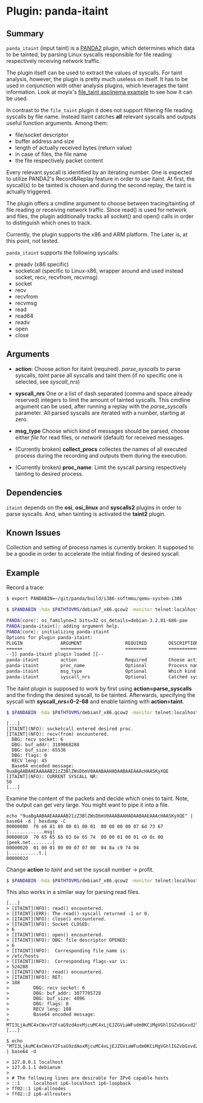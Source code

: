 Plugin: panda-itaint
===========

Summary
-------

``panda_itaint`` (input taint) is a [PANDA2](https://github.com/panda-re/panda/) plugin, which determines which data to be tainted, by parsing Linux syscalls responsible for file reading respectively receiving network traffic.

The plugin itself can be used to extract the values of syscalls. For taint analysis, however, the plugin is pretty much useless on itself. It has to be used in conjunction with other analysis plugins, which leverages the taint information. Look at moyix\'s [file_taint asciinema example](https://asciinema.org/a/130615) to see how it can be used.

In contrast to the ``file_taint`` plugin it does not support filtering file reading syscalls by file name.
Instead itaint catches **all** relevant syscalls and outputs useful function arguments. Among them:

* file/socket descriptor
* buffer address and size
* length of actually received bytes (return value)
* in case of files, the file name
* the file respectively packet content

Every relevant syscall is identified by an iterating number.
One is expected to utilize PANDA2\'s Record&Replay feature in order to use itaint. At first, the syscall(s) to be tainted is chosen and during the second replay, the taint is actually triggered.

The plugin offers a cmdline argument to choose between tracing/tainting of file reading or receiving network traffic.
Since read() is used for network and files, the plugin additionally tracks all socket() and open() calls in order to distinguish which ones to track.

Currently, the plugin supports the x86 and ARM platform. The Later is, at this point, not tested.

``panda_itaint`` supports the following syscalls:

* preadv (x86 specific)
* socketcall (specific to Linux-x86, wrapper around and used instead socket, recv, recvfrom, recvmsg)
* socket
* recv
* recvfrom
* recvmsg
* read
* read64
* readv
* open
* close

Arguments
---------

* **action**: Choose action for itaint (required). *parse_syscalls* to parse syscalls, *taint* parse all syscalls and taint them (if no specific one is selected, see *syscall_nrs*)
* **syscall\_nrs** One or a list of dash separated (comma and space already reserved) integers to limit the amount of tainted syscalls. This cmdline argument can be used, after running a replay with the *parse_syscalls* parameter. All parsed syscalls are iterated with a number, starting at zero.

* **msg\_type** Choose which kind of messages should be parsed, choose either *file* for read files, or *network* (default) for received messages.

* (Currently broken) **collect_procs** collectes the names of all executed process during the recording and outputs them during the execution.

* (Currently broken) **proc\_name**: Limit the syscall parsing respectively tainting to desired process.

Dependencies
------------
``itaint`` depends on the **osi**, **osi\_linux** and **syscalls2** plugins in order to parse syscalls. And, when tainting is activated the **taint2** plugin.

Known Issues
------------------

Collection and setting of process names is currently broken. It supposed to be a goodie in order to accelerate the initial finding of desired syscall.

Example
-------

Record a trace:

```bash
$ export PANDABIN=~/git/panda/build/i386-softmmu/qemu-system-i386

$ $PANDABIN -hda $PATHTOVMS/debian7_x86.qcow2 -monitor telnet:localhost:2222,server,nowait -vga std -display sdl -m 512 -netdev user,id=eth11,hostfwd=tcp::1122-:22 -device rtl8139,netdev=eth11 -replay ~/BIND9 -os linux-32-debian-3.2.81-686-pae -panda panda-itaint:help

PANDA[core]: os_familyno=2 bits=32 os_details=debian-3.2.81-686-pae
PANDA[panda-itaint]: adding argument help.
PANDA[core]: initializing panda-itaint
Options for plugin panda-itaint:
PLUGIN              ARGUMENT                REQUIRED        DESCRIPTION
======              ========                ========        ===========
--]] panda-itaint plugin loaded [[--
panda-itaint        action                  Required        Choose action for itaint: parse_syscalls, taint, collect_procs
panda-itaint        proc_name               Optional        Process name, which should be tracked for tainting (default="(null)")
panda-itaint        msg_type                Optional        Which kind of messages should be parsed, choose either'file' for read files, or 'network'(default). (default="network")
panda-itaint        syscall_nrs             Optional        Catched syscalls are incremented. Give predefined, dash separatedlist of syscall numbers that should trigger tainting. (default="(null)")
```

The itaint plugin is supposed to work by first using **action=parse_syscalls** and the finding the desired syscall, to be tainted. Afterwards, specifying the syscall with **syscall_nrs=0-2-68** and enable tainting with **action=taint**.

```bash
$ $PANDABIN -hda $PATHTOVMS/debian7_x86.qcow2 -monitor telnet:localhost:2222,server,nowait -vga std -display sdl -m 512 -netdev user,id=eth11,hostfwd=tcp::1122-:22 -device rtl8139,netdev=eth11 -replay ~/BIND9 -os linux-32-debian-3.2.81-686-pae -panda panda-itaint:action=parse_syscalls,msg_type=network
```

```
[...]
[ITAINT](NFO): socketcall entered desired proc.
[ITAINT](NFO): recv(from) encountered.
  DBG: recv socket: 6
  DBG: buf_addr: 3109068288
  DBG: buf_size: 65536
  DBG: flags: 0
  RECV leng: 45
  Base64 encoded message:
9uaBgAABAAEAAAAAB21zZ3BlZWsDbmV0AAABAAHADAABAAEAAAcHAASKyXQE
[ITAINT](NFO): CURRENT SYSCALL NR:
50
[...]
```

Examine the content of the packets and decide which ones to taint.
Note, the output can get very large. You might want to pipe it into a file.

```
echo "9uaBgAABAAEAAAAAB21zZ3BlZWsDbmV0AAABAAHADAABAAEAAAcHAASKyXQE" | base64 -d | hexdump -C
00000000  f6 e6 81 80 00 01 00 01  00 00 00 00 07 6d 73 67  |.............msg|
00000010  70 65 65 6b 03 6e 65 74  00 00 01 00 01 c0 0c 00  |peek.net........|
00000020  01 00 01 00 00 07 07 00  04 8a c9 74 04           |...........t.|
0000002d
```

Change **action** to *taint* and set the syscall number -> profit.
```bash
$ $PANDABIN -hda $PATHTOVMS/debian7_x86.qcow2 -monitor telnet:localhost:2222,server,nowait -vga std -display sdl -m 512 -netdev user,id=eth11,hostfwd=tcp::1122-:22 -device rtl8139,netdev=eth11 -replay ~/BIND9 -os linux-32-debian-3.2.81-686-pae -panda panda-itaint:action=taint,msg_type=network,syscall_nrs=50
```

This also works in a similar way for parsing read files.

```
[...]
> [ITAINT](NFO): read() encountered.
> [ITAINT](ERR): The read()-syscall returned -1 or 0.
> [ITAINT](NFO): close() encountered.
> [ITAINT](NFO): Socket CLOSED:
> 6
> [ITAINT](NFO): open() encountered.
> [ITAINT](NFO): DBG: file descriptor OPENED:
> 6
> [ITAINT](NFO):  Corresponding file_name is:
> /etc/hosts
> [ITAINT](NFO):  Corresponding flags-var is:
> 524288
> [ITAINT](NFO): read() encountered.
> [ITAINT](NFO): RET:
> 188
>         DBG: recv socket: 6
>         DBG: buf_addr: 3077705728
>         DBG: buf_size: 4096
>         DBG: flags: 0
>         RECV leng: 188
>         Base64 encoded message:
> MTI3LjAuMC4xCWxvY2FsaG9zdAoxMjcuMC4xLjEJZGViaWFudm0KCiMgVGhlIGZvbGxvd2luZyBsaW5lcyBhcmUgZGVzaXJhYmxlIGZvciBJUHY2IGNhcGFibGUgaG9zdHMKOjoxICAgICBsb2NhbGhvc3QgaXA2LWxvY2FsaG9zdCBpcDYtbG9vcGJhY2sKZmYwMjo6MSBpcDYtYWxsbm9kZXMKZmYwMjo6MiBpcDYtYWxscm91dGVycwo=
[...]
```

```
$ echo "MTI3LjAuMC4xCWxvY2FsaG9zdAoxMjcuMC4xLjEJZGViaWFudm0KCiMgVGhlIGZvbGxvd2luZyBsaW5lcyBhcmUgZGVzaXJhYmxlIGZvciBJUHY2IGNhcGFibGUgaG9zdHMKOjoxICAgICBsb2NhbGhvc3QgaXA2LWxvY2FsaG9zdCBpcDYtbG9vcGJhY2sKZmYwMjo6MSBpcDYtYWxsbm9kZXMKZmYwMjo6MiBpcDYtYWxscm91dGVycwo=" | base64 -d

> 127.0.0.1	localhost
> 127.0.1.1	debianvm
>
> # The following lines are desirable for IPv6 capable hosts
> ::1     localhost ip6-localhost ip6-loopback
> ff02::1 ip6-allnodes
> ff02::2 ip6-allrouters
```
